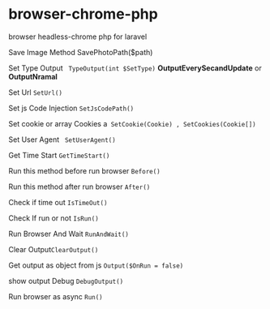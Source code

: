# browser-chrome-php
browser headless-chrome php for laravel 



Save Image Method SavePhotoPath($path) 

Set Type Output ``` TypeOutput(int $SetType)``` **OutputEverySecandUpdate** or **OutputNramal**

Set Url  ```SetUrl()```

Set js Code Injection ```SetJsCodePath()```


Set cookie or array Cookies a``` SetCookie(Cookie) , SetCookies(Cookie[])```

Set User Agent ``` SetUserAgent()```

Get Time Start ```GetTimeStart()```

Run this method before run browser ```Before()```

Run this method after run browser ```After()```

Check if time out ```IsTimeOut()```

Check If run or not ```IsRun()```

Run Browser And Wait ```RunAndWait()```

Clear Output```ClearOutput()```

Get output as object from js ```Output($OnRun = false)```

show output Debug ```DebugOutput()```

Run browser as async ```Run()```
